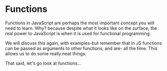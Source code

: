 # Functions 
Functions in JavaScript are perhaps the most important concept you will need to learn. Why? because despite what it looks like on the surface, the real power to JavaScript is when it is used for functional programming. 

We will discuss this again, with examples-but remember that in JS functions can be passed as arguments to other functions, and are- all the time. This allows us to do some really neat things. 

That said, let's go look at functions...
